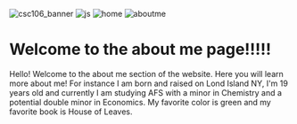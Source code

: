 ![csc106_banner](https://github.com/Sandandsea311/CSC-week-1/assets/157727277/561bde4c-86cb-4e40-919e-0fae2d6e6ed9)
![js](https://github.com/Sandandsea311/CSC-week-1/assets/157727277/a4c191ce-a1df-4c67-a740-b47f3254965c)
![home](https://github.com/Sandandsea311/CSC-week-1/assets/157727277/e1a19ea5-804f-40fe-be60-136672258774)
![aboutme](https://github.com/Sandandsea311/CSC-week-1/assets/157727277/5641620d-1d41-4cc8-bd4e-d77393eec7d3)
<h1>Welcome to the about me page!!!!!</h1>
<p>Hello! Welcome to the about me section of the website. Here you will learn more about me! For instance I am born and raised on Lond Island NY, I'm 19 years old and currently I am studying AFS with a minor in Chemistry 
  and a potential double minor in Economics. My favorite color is green and my favorite book is House of Leaves. </p>
